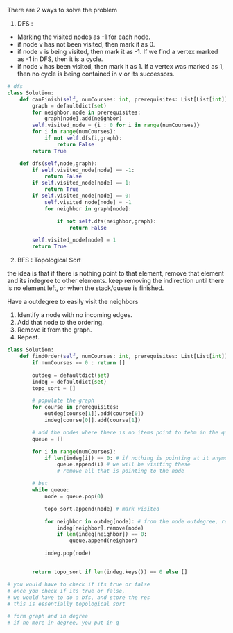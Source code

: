 There are 2 ways to solve the problem

1. DFS :

- Marking the visited nodes as -1 for each node.
- if node v has not been visited, then mark it as 0.
- if node v is being visited, then mark it as -1. If we find a vertex marked as -1 in DFS, then it is a cycle.
- if node v has been visited, then mark it as 1. If a vertex was marked as 1, then no cycle is being contained in v or its successors.

```python
# dfs
class Solution:
    def canFinish(self, numCourses: int, prerequisites: List[List[int]]) -> bool:
        graph = defaultdict(set)
        for neighbor,node in prerequisites:
            graph[node].add(neighbor)
        self.visited_node = {i : 0 for i in range(numCourses)}
        for i in range(numCourses):
            if not self.dfs(i,graph):
                return False
        return True

    def dfs(self,node,graph):
        if self.visited_node[node] == -1:
            return False
        if self.visited_node[node] == 1:
            return True
        if self.visited_node[node] == 0:
            self.visited_node[node] = -1
            for neighbor in graph[node]:

                if not self.dfs(neighbor,graph):
                    return False

        self.visited_node[node] = 1
        return True

```

2. BFS : Topological Sort

the idea is that if there is nothing point to that element, remove that element and its indegree to other elements. keep removing the indirection until there is no element left, or when the stack/queue is finished.

Have a outdegree to easily visit the neighbors

1. Identify a node with no incoming edges.
2. Add that node to the ordering.
3. Remove it from the graph.
4. Repeat.

```python
class Solution:
    def findOrder(self, numCourses: int, prerequisites: List[List[int]]) -> List[int]:
        if numCourses == 0 : return []

        outdeg = defaultdict(set)
        indeg = defaultdict(set)
        topo_sort = []

        # populate the graph
        for course in prerequisites:
            outdeg[course[1]].add(course[0])
            indeg[course[0]].add(course[1])

        # add the nodes where there is no items point to tehm in the queue
        queue = []

        for i in range(numCourses):
            if len(indeg[i]) == 0: # if nothing is pointing at it anymore
                queue.append(i) # we will be visiting these
                # remove all that is pointing to the node

        # bst
        while queue:
            node = queue.pop(0)

            topo_sort.append(node) # mark visited

            for neighbor in outdeg[node]: # from the node outdegree, remove the courses that has indegree pointing to them
                indeg[neighbor].remove(node)
                if len(indeg[neighbor]) == 0:
                    queue.append(neighbor)

            indeg.pop(node)


        return topo_sort if len(indeg.keys()) == 0 else []

# you would have to check if its true or false
# once you check if its true or false,
# we would have to do a bfs, and store the res
# this is essentially topological sort

# form graph and in degree
# if no more in degree, you put in q

```
